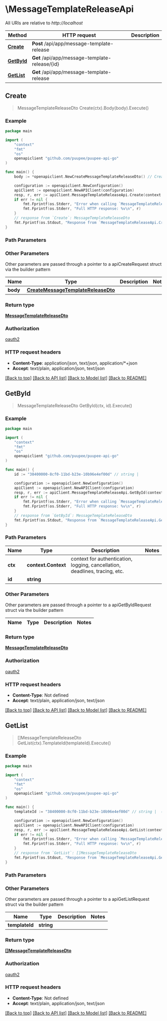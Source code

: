 # \MessageTemplateReleaseApi

All URIs are relative to *http://localhost*

Method | HTTP request | Description
------------- | ------------- | -------------
[**Create**](MessageTemplateReleaseApi.md#Create) | **Post** /api/app/message-template-release | 
[**GetById**](MessageTemplateReleaseApi.md#GetById) | **Get** /api/app/message-template-release/{id} | 
[**GetList**](MessageTemplateReleaseApi.md#GetList) | **Get** /api/app/message-template-release | 



## Create

> MessageTemplateReleaseDto Create(ctx).Body(body).Execute()



### Example

```go
package main

import (
    "context"
    "fmt"
    "os"
    openapiclient "github.com/puupee/puupee-api-go"
)

func main() {
    body := *openapiclient.NewCreateMessageTemplateReleaseDto() // CreateMessageTemplateReleaseDto |  (optional)

    configuration := openapiclient.NewConfiguration()
    apiClient := openapiclient.NewAPIClient(configuration)
    resp, r, err := apiClient.MessageTemplateReleaseApi.Create(context.Background()).Body(body).Execute()
    if err != nil {
        fmt.Fprintf(os.Stderr, "Error when calling `MessageTemplateReleaseApi.Create``: %v\n", err)
        fmt.Fprintf(os.Stderr, "Full HTTP response: %v\n", r)
    }
    // response from `Create`: MessageTemplateReleaseDto
    fmt.Fprintf(os.Stdout, "Response from `MessageTemplateReleaseApi.Create`: %v\n", resp)
}
```

### Path Parameters



### Other Parameters

Other parameters are passed through a pointer to a apiCreateRequest struct via the builder pattern


Name | Type | Description  | Notes
------------- | ------------- | ------------- | -------------
 **body** | [**CreateMessageTemplateReleaseDto**](CreateMessageTemplateReleaseDto.md) |  | 

### Return type

[**MessageTemplateReleaseDto**](MessageTemplateReleaseDto.md)

### Authorization

[oauth2](../README.md#oauth2)

### HTTP request headers

- **Content-Type**: application/json, text/json, application/*+json
- **Accept**: text/plain, application/json, text/json

[[Back to top]](#) [[Back to API list]](../README.md#documentation-for-api-endpoints)
[[Back to Model list]](../README.md#documentation-for-models)
[[Back to README]](../README.md)


## GetById

> MessageTemplateReleaseDto GetById(ctx, id).Execute()



### Example

```go
package main

import (
    "context"
    "fmt"
    "os"
    openapiclient "github.com/puupee/puupee-api-go"
)

func main() {
    id := "38400000-8cf0-11bd-b23e-10b96e4ef00d" // string | 

    configuration := openapiclient.NewConfiguration()
    apiClient := openapiclient.NewAPIClient(configuration)
    resp, r, err := apiClient.MessageTemplateReleaseApi.GetById(context.Background(), id).Execute()
    if err != nil {
        fmt.Fprintf(os.Stderr, "Error when calling `MessageTemplateReleaseApi.GetById``: %v\n", err)
        fmt.Fprintf(os.Stderr, "Full HTTP response: %v\n", r)
    }
    // response from `GetById`: MessageTemplateReleaseDto
    fmt.Fprintf(os.Stdout, "Response from `MessageTemplateReleaseApi.GetById`: %v\n", resp)
}
```

### Path Parameters


Name | Type | Description  | Notes
------------- | ------------- | ------------- | -------------
**ctx** | **context.Context** | context for authentication, logging, cancellation, deadlines, tracing, etc.
**id** | **string** |  | 

### Other Parameters

Other parameters are passed through a pointer to a apiGetByIdRequest struct via the builder pattern


Name | Type | Description  | Notes
------------- | ------------- | ------------- | -------------


### Return type

[**MessageTemplateReleaseDto**](MessageTemplateReleaseDto.md)

### Authorization

[oauth2](../README.md#oauth2)

### HTTP request headers

- **Content-Type**: Not defined
- **Accept**: text/plain, application/json, text/json

[[Back to top]](#) [[Back to API list]](../README.md#documentation-for-api-endpoints)
[[Back to Model list]](../README.md#documentation-for-models)
[[Back to README]](../README.md)


## GetList

> []MessageTemplateReleaseDto GetList(ctx).TemplateId(templateId).Execute()



### Example

```go
package main

import (
    "context"
    "fmt"
    "os"
    openapiclient "github.com/puupee/puupee-api-go"
)

func main() {
    templateId := "38400000-8cf0-11bd-b23e-10b96e4ef00d" // string |  (optional)

    configuration := openapiclient.NewConfiguration()
    apiClient := openapiclient.NewAPIClient(configuration)
    resp, r, err := apiClient.MessageTemplateReleaseApi.GetList(context.Background()).TemplateId(templateId).Execute()
    if err != nil {
        fmt.Fprintf(os.Stderr, "Error when calling `MessageTemplateReleaseApi.GetList``: %v\n", err)
        fmt.Fprintf(os.Stderr, "Full HTTP response: %v\n", r)
    }
    // response from `GetList`: []MessageTemplateReleaseDto
    fmt.Fprintf(os.Stdout, "Response from `MessageTemplateReleaseApi.GetList`: %v\n", resp)
}
```

### Path Parameters



### Other Parameters

Other parameters are passed through a pointer to a apiGetListRequest struct via the builder pattern


Name | Type | Description  | Notes
------------- | ------------- | ------------- | -------------
 **templateId** | **string** |  | 

### Return type

[**[]MessageTemplateReleaseDto**](MessageTemplateReleaseDto.md)

### Authorization

[oauth2](../README.md#oauth2)

### HTTP request headers

- **Content-Type**: Not defined
- **Accept**: text/plain, application/json, text/json

[[Back to top]](#) [[Back to API list]](../README.md#documentation-for-api-endpoints)
[[Back to Model list]](../README.md#documentation-for-models)
[[Back to README]](../README.md)

